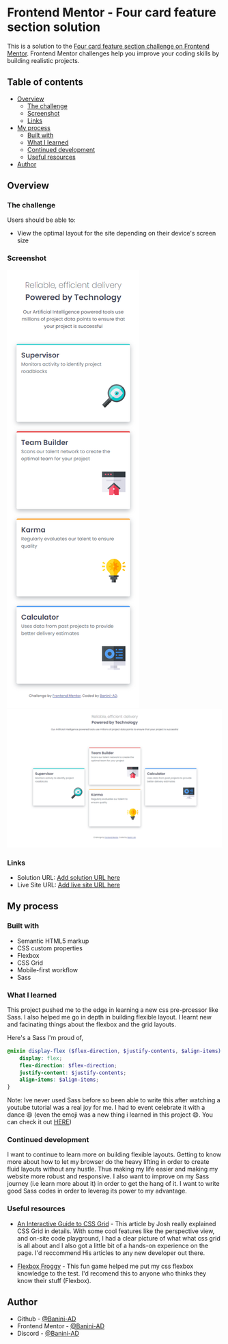 # Frontend Mentor - Four card feature section solution

This is a solution to the [Four card feature section challenge on Frontend Mentor](https://www.frontendmentor.io/challenges/four-card-feature-section-weK1eFYK). Frontend Mentor challenges help you improve your coding skills by building realistic projects. 

## Table of contents

- [Overview](#overview)
  - [The challenge](#the-challenge)
  - [Screenshot](#screenshot)
  - [Links](#links)
- [My process](#my-process)
  - [Built with](#built-with)
  - [What I learned](#what-i-learned)
  - [Continued development](#continued-development)
  - [Useful resources](#useful-resources)
- [Author](#author)

## Overview

### The challenge

Users should be able to:

- View the optimal layout for the site depending on their device's screen size

### Screenshot

![Mobile Preview](./design/Mobile-preview.png)
![Desktop Preview](./design/Desktop-preview.png)

### Links

- Solution URL: [Add solution URL here](https://your-solution-url.com)
- Live Site URL: [Add live site URL here](https://your-live-site-url.com)

## My process

### Built with

- Semantic HTML5 markup
- CSS custom properties
- Flexbox
- CSS Grid
- Mobile-first workflow
- Sass

### What I learned

This project pushed me to the edge in learning a new css pre-prcessor like Sass. I also helped me go in depth in building flexible layout. I learnt new and facinating things about the flexbox and the grid layouts.

Here's a Sass I'm proud of,

```scss
@mixin display-flex ($flex-direction, $justify-contents, $align-items) {
    display: flex;
    flex-direction: $flex-direction;
    justify-content: $justify-contents;
    align-items: $align-items; 
} 
```

Note: Ive never used Sass before so been able to write this after watching a youtube tutorial was a real joy for me. I had to event celebrate it with a dance :laughing: (even the emoji was a new thing i learned in this project :smile:. You can check it out [HERE](https://dev.to/nikolab/complete-list-of-github-markdown-emoji-markup-5aia))



### Continued development

I want to continue to learn more on building flexible layouts. Getting to know more about how to let my browser do the heavy lifting in order to create fluid layouts without any hustle. Thus making my life easier and making my website more robust and responsive. I also want to improve on my Sass journey (i.e learn more about it) in order to get the hang of it. I want to write good Sass codes in order to leverag its power to my advantage.


### Useful resources

- [An Interactive Guide to CSS Grid](https://www.joshwcomeau.com/css/interactive-guide-to-grid/) - This article by Josh really explained CSS Grid in details. With some cool features like the perspective view, and on-site code playground, I had a clear picture of what what css grid is all about and I also got a little bit of a hands-on experience on the page. I'd reccommend His articles to any new developer out there.

- [Flexbox Froggy](https://flexboxfroggy.com/) - This fun game helped me put my css flexbox knowledge to the test. I'd recomend this to anyone who thinks they know their stuff (Flexbox).



## Author

- Github - [@Banini-AD](https://www.github.com/Banini-AD)
- Frontend Mentor - [@Banini-AD](https://www.frontendmentor.io/profile/Banini-AD)
- Discord - [@Banini-AD](https://discord.gg/dk9Aj3CU)

